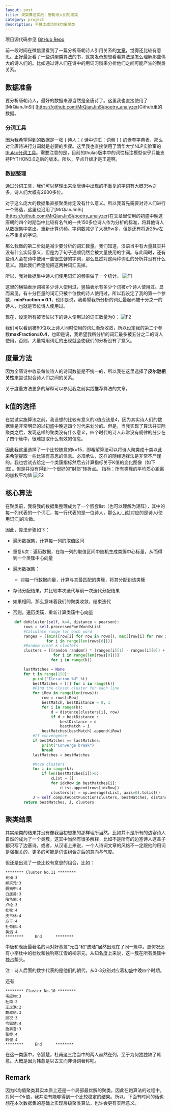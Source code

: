 ```yaml
---
layout: post
title: 聚类算法实战：唐朝诗人们的聚类
category: project
description: 不算太成功的k均值聚类
---
```

项目源代码参见 [GitHub Repo](https://github.com/ZhiyuanLIPlus/TangPoetCluster)

前一段时间在微信里看到了一篇分析唐朝诗人引用关系的[文章](https://mp.weixin.qq.com/s?__biz=MzI0NTUxMjgyOA==&mid=2247483750&idx=1&sn=dd883b547a3fc4343a3dcce1abea3719&chksm=e94c2e75de3ba7631ffd7abff8a89ea56fda63b2f3d3bb81fd845ef5fd3e9207b41230900288&mpshare=1&scene=1&srcid=0314HdoeYueFNse6H7j18qfx&pass_ticket=P5NYT1vI3xq6gboRVFuq64N9z2Yp0ADF4pMH3nRnXAhGuoM7eROG8O2lhVg%2BIvoR#rd)，觉得还比较有意思。正好最近看了一些讲聚类算法的书，就突发奇想想看看算法是怎么理解那些伟大的诗人们的。比如通过诗人们在诗中的用词习惯来分析他们之间可能产生的聚类关系。

## 数据准备
要分析唐朝诗人，最好的数据来源当然是全唐诗了。这里我也直接使用了[MrQianJinSi] (https://github.com/MrQianJinSi/poetry_analyzer)Github里的数据。

### 分词工具
因为我希望得到的数据是一张 { 诗人：{ 诗中词汇：词频 } } 的嵌套字典表，那么对全唐诗进行分词就是必要的步骤。这里我也直接使用了清华大学NLP实验室的[thulac分词工具](http://thulac.thunlp.org/)。需要注意的是，目前的thulac版本中的词性标注模型似乎只能支持PYTHON3.0之后的版本。所以，早点升级才是王道啊。

### 数据整理
通过分词工具，我们可以整理出来全唐诗中出现的不重复的字词有大概35w之多，诗人们大概有2600多位。

对于这么庞大的数据集直接聚类肯定没有什么意义。所以我首先需要对诗人们进行一个筛选，这里也沿用了[MrQianJinSi] (https://github.com/MrQianJinSi/poetry_analyzer)在文章里使用的初盛中晚这唐朝的四个时期当中比较有名气的一共150多位诗人作为分析的标准，将其他诗人从数据集中拿出。重新计算词频。字词数减少了大概9w多，但是还有将近25w左右不重复的字词。

那么我做的第二步就是减少要分析的词汇数量。我们知道，汉语当中有大量其实并没有什么实际意义，但是为了句子通顺仍然会被大量使用的字词。与此同时，还有些诗人会在诗中使用一些很生僻的字词，那么显然对这两种词汇的分析并没有什么意义。因此我们希望能把这两种词汇去掉。

所以，我对数据集中诗人们使用词汇的频率做了一个统计。
![F1](/images/blog/F1.png)

这里的横轴表示词被多少诗人使用过，竖轴表示有多少个词被x个诗人使用过。显而易见，有十分巨量的词汇只被个位数的诗人使用过，所以我设定了我的第一个参数，**minFraction = 0.1**，也即是说，我希望我所分析的词汇最起码被十分之一的诗人，也就是15位诗人使用过。

现在，设定所有被15位以下的诗人使用过的词汇数量为0：
![F2](/images/blog/F2.png)

我们可以看到被60位以上诗人同时使用的词汇渐渐收敛，所以设定我的第二个参数**maxFraction=0.4**，也即是说，我希望我所分析的词汇最多被五分之二的诗人使用，否则，大量常用词汇的出现就会使我们的分析没有了意义。

## 度量方法
因为全唐诗中收录每位诗人的诗词数量是不统一的，所以我在这里选择了**皮尔逊相关性**来尝试拟合诗人们之间的关系。

关于度量方法更多的解释可以参见我之前实践推荐算法的文章。

## k值的选择
在尝试实施算法之前，我设想的比较有意义的k值应该是4，因为其实诗人们的数据集是非常明显的以初盛中晚这四个时代来划分的。但是，当我实现了算法并实际聚类之后，发现这样的聚类没有什么意义，四个时代的诗人非常没有规律的分步在了四个簇中，很难提取什么有效的信息。

因此我这里选择了一个比较随意的k=15，即希望算法可以将诗人聚类成十类以此来希望提取一些比较有意思的信息。必须承认，这样的随缘选择法是非常不严谨的。我也尝试去给定一个类簇指标然后去计算指标关于K值的变化图像（如下图）。但是并没有得到一个很好的“肘部”转折点。
指标：所有类簇的平均质心距离的加权平均值
![F2](/images/blog/2To120.png)

## 核心算法

在聚类前，我将我的数据集整理成为了一个嵌套list（也可以理解为矩阵），其中的每一列代表的一个词汇，每一行代表的是一位诗人，那么a_i_j就对应的是诗人i使用词汇j的次数。

因此，算法步骤如下：
- 遍历数据集，计算每一列的取值区间

- 重复k次：遍历数据，在每一列的取值区间中随机生成类簇中心标量，从而得到一个类簇中心向量

- 遍历数据集：
    + 对每一行数据向量，计算与其最匹配的类簇，将其分配到该类簇

- 存储分配结果，并比较本次迭代与前一次迭代分配结果

- 如果相同，那么意味着我们的聚类收敛，结束迭代

- 否则，遍历类簇，重新计算类簇中心向量

```python
    def doKcluster(self, k=4, distance = pearson):
        rows = self.processedPoetWordsList
        #Calculate range for each word
        ranges = [(min([row[i] for row in rows]), max([row[i] for row in rows]))
                  for i in range(len(rows[0]))]
        #Random creat k clusters
        clusters = [[random.random() * (ranges[i][1] - ranges[i][0]) + ranges[i][0]
                     for i in range(len(rows[0]))]
                    for j in range(k)]

        lastMatches = None
        for t in range(150):
            print("Iteration %d" %t)
            bestMatches = [[] for i in range(k)]
            #Find the closet cluster for each line
            for iRow in range(len(rows)):
                row = rows[iRow]
                bestMatch, bestDistance = 0, 1
                for i in range(k):
                    d = distance(clusters[i], row)
                    if d < bestDistance :
                        bestDistance = d
                        bestMatch = i
                bestMatches[bestMatch].append(iRow)
            #If convergence
            if bestMatches == lastMatches:
                print("Converge break")
                break
            lastMatches = bestMatches

            #Move clusters
            for i in range(k):
                if len(bestMatches[i])>0:
                    cList = []
                    for idxRow in bestMatches[i]:
                        cList.append(rows[idxRow])
                    clusters[i] = np.average(cList, axis=0).tolist()
            J = self.computeCostFunction(clusters, bestMatches, distance)
        return bestMatches, J, clusters
```


## 聚类结果
其实聚类的结果并没有像我当初想象的那样理所当然，比如并不是所有的边塞诗人自然的成为了一个类簇，这其中当然有很多解释，比如不是所有的边塞诗人这辈子都只写了边塞诗。或者，从汉语上来说，一个人诗词文章的风格不一定跟他的用词是强相关的，更多的可能是词语组合之后的意向与气度。

但还是出现了一些比较有意思的组合，比如：
```
******** Cluster No.11 ********
元稹:3
柳宗元:3
聂夷中:4
白居易:3
陆龟蒙:4
卢纶:3
杜牧:4
皮日休:4
方干:4
杜荀鹤:4
黄滔:4
********     End      ******** 
```

中唐和晚唐最著名的两对好基友“元白”和“皮陆”居然出现在了同一簇中。更何况还有小李杜中的杜牧和独钓寒江雪的柳宗元。从知名度上来说，这一簇在所有类簇中独占鳌头。

注：诗人后面的数字代表的是他们的朝代，从0-3分别对应着初盛中晚四个时期。

还有
```
******** Cluster No.10 ********
韦应物:3
杜甫:2
王之涣:2
戴叔伦:3
顾况:3
令狐楚:4
施肩吾:3
张乔:4
韩偓:4
********     End      ******** 
```
在这一类簇中，令狐楚，杜甫这三绝当中的两人赫然在列，至于为何独独缺了韩愈。大概是因为韩愈是以古文而非诗词著称吧。

## Remark
因为K均值聚类其实本质上还是一个局部最优解的聚类，因此在跑算法的过程中，对同一个k值，我并没有能够得到一个比较稳定的结果。所以，下面有时间的话也想在本次数据集的基础上实现层级聚类算法，也许会更有实际意义。


